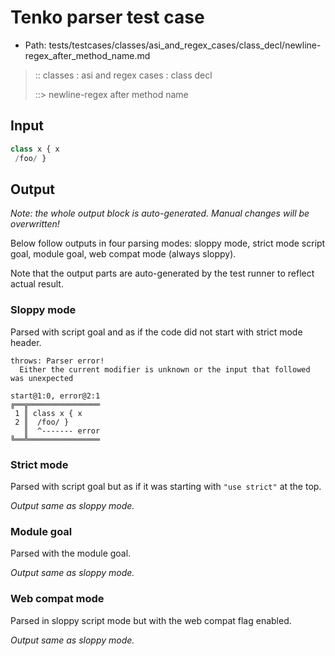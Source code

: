 # Tenko parser test case

- Path: tests/testcases/classes/asi_and_regex_cases/class_decl/newline-regex_after_method_name.md

> :: classes : asi and regex cases : class decl
>
> ::> newline-regex after method name

## Input

`````js
class x { x 
 /foo/ }
`````

## Output

_Note: the whole output block is auto-generated. Manual changes will be overwritten!_

Below follow outputs in four parsing modes: sloppy mode, strict mode script goal, module goal, web compat mode (always sloppy).

Note that the output parts are auto-generated by the test runner to reflect actual result.

### Sloppy mode

Parsed with script goal and as if the code did not start with strict mode header.

`````
throws: Parser error!
  Either the current modifier is unknown or the input that followed was unexpected

start@1:0, error@2:1
╔══╦════════════════
 1 ║ class x { x
 2 ║  /foo/ }
   ║  ^------- error
╚══╩════════════════

`````

### Strict mode

Parsed with script goal but as if it was starting with `"use strict"` at the top.

_Output same as sloppy mode._

### Module goal

Parsed with the module goal.

_Output same as sloppy mode._

### Web compat mode

Parsed in sloppy script mode but with the web compat flag enabled.

_Output same as sloppy mode._

